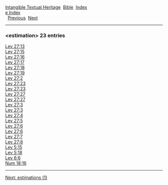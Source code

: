 [Intangible Textual Heritage](../../index)  [Bible](../index) 
[Index](index)   
[e Index](_e_)  
  [Previous](c03871)  [Next](c03873) 

------------------------------------------------------------------------

### &lt;estimation&gt; 23 entries

[Lev 27:13](../kjv/lev027.htm#013)  
[Lev 27:15](../kjv/lev027.htm#015)  
[Lev 27:16](../kjv/lev027.htm#016)  
[Lev 27:17](../kjv/lev027.htm#017)  
[Lev 27:18](../kjv/lev027.htm#018)  
[Lev 27:19](../kjv/lev027.htm#019)  
[Lev 27:2](../kjv/lev027.htm#002)  
[Lev 27:23](../kjv/lev027.htm#023)  
[Lev 27:23](../kjv/lev027.htm#023)  
[Lev 27:27](../kjv/lev027.htm#027)  
[Lev 27:27](../kjv/lev027.htm#027)  
[Lev 27:3](../kjv/lev027.htm#003)  
[Lev 27:3](../kjv/lev027.htm#003)  
[Lev 27:4](../kjv/lev027.htm#004)  
[Lev 27:5](../kjv/lev027.htm#005)  
[Lev 27:6](../kjv/lev027.htm#006)  
[Lev 27:6](../kjv/lev027.htm#006)  
[Lev 27:7](../kjv/lev027.htm#007)  
[Lev 27:8](../kjv/lev027.htm#008)  
[Lev 5:15](../kjv/lev005.htm#015)  
[Lev 5:18](../kjv/lev005.htm#018)  
[Lev 6:6](../kjv/lev006.htm#006)  
[Num 18:16](../kjv/num018.htm#016)  

------------------------------------------------------------------------

[Next: estimations (1)](c03873)
